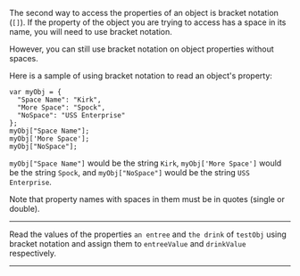 <div class="challenge-instructions basic-javascript"><div><section id="description">
<p>The second way to access the properties of an object is bracket notation (<code>[]</code>). If the property of the object you are trying to access has a space in its name, you will need to use bracket notation.</p>
<p>However, you can still use bracket notation on object properties without spaces.</p>
<p>Here is a sample of using bracket notation to read an object's property:</p>
<pre class="language-js"><code class="language-js"><span class="token keyword">var</span> myObj <span class="token operator">=</span> <span class="token punctuation">{</span>
  <span class="token string">"Space Name"</span><span class="token operator">:</span> <span class="token string">"Kirk"</span><span class="token punctuation">,</span>
  <span class="token string">"More Space"</span><span class="token operator">:</span> <span class="token string">"Spock"</span><span class="token punctuation">,</span>
  <span class="token string">"NoSpace"</span><span class="token operator">:</span> <span class="token string">"USS Enterprise"</span>
<span class="token punctuation">}</span><span class="token punctuation">;</span>
myObj<span class="token punctuation">[</span><span class="token string">"Space Name"</span><span class="token punctuation">]</span><span class="token punctuation">;</span>
myObj<span class="token punctuation">[</span><span class="token string">'More Space'</span><span class="token punctuation">]</span><span class="token punctuation">;</span>
myObj<span class="token punctuation">[</span><span class="token string">"NoSpace"</span><span class="token punctuation">]</span><span class="token punctuation">;</span>
</code></pre>
<p><code>myObj["Space Name"]</code> would be the string <code>Kirk</code>, <code>myObj['More Space']</code> would be the string <code>Spock</code>, and <code>myObj["NoSpace"]</code> would be the string <code>USS Enterprise</code>.</p>
<p>Note that property names with spaces in them must be in quotes (single or double).</p>
</section></div><hr/><div><section id="instructions">
<p>Read the values of the properties <code>an entree</code> and <code>the drink</code> of <code>testObj</code> using bracket notation and assign them to <code>entreeValue</code> and <code>drinkValue</code> respectively.</p>
</section></div><hr/></div>
